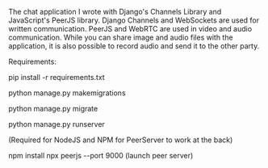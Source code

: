 The chat application I wrote with Django's Channels Library and JavaScript's PeerJS library. Django Channels and WebSockets are used for written communication. PeerJS and WebRTC are used in video and audio communication. While you can share image and audio files with the application, it is also possible to record audio and send it to the other party.

Requirements:

pip install -r requirements.txt

python manage.py makemigrations

python manage.py migrate

python manage.py runserver

(Required for NodeJS and NPM for PeerServer to work at the back)

npm install
npx peerjs --port 9000 (launch peer server)
